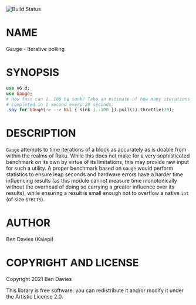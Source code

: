 ![Build Status](https://github.com/Kaiepi/ra-Gauge/actions/workflows/test.yml/badge.svg)

NAME
====

Gauge - Iterative polling

SYNOPSIS
========

```raku
use v6.d;
use Gauge;
# How fast can 1..100 be sunk? Take an estimate of how many iterations can be
# completed in 1 second every 20 seconds:
.say for Gauge(-> --> Nil { sink 1..100 }).poll(1).throttle(19);
```

DESCRIPTION
===========

`Gauge` attempts to time iterations of a block as accurately as is doable from
within the realms of Raku. While this does not make for a very sophisticated
benchmark on its own by virtue of its limitations, this may provide raw input
for such a utility. A proper benchmark based on `Gauge` would perform statistics
to ensure leap seconds and hardware errors have a harder time influencing
results (as this module cannot measure time monotonically without the overhead
of doing so carrying a greater influence over its results), while ensuring a
result is small enough not to overflow a native `int` (of size `$?BITS`).

AUTHOR
======

Ben Davies (Kaiepi)

COPYRIGHT AND LICENSE
=====================

Copyright 2021 Ben Davies

This library is free software; you can redistribute it and/or modify it under the Artistic License 2.0.
